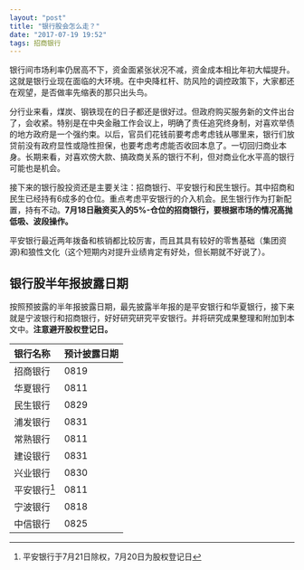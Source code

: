 ```yaml
---
layout: "post"
title: "银行股会怎么走？"
date: "2017-07-19 19:52"
tags: 招商银行
---
```


银行间市场利率仍居高不下，资金面紧张状况不减，资金成本相比年初大幅提升。这就是银行业现在面临的大环境。在中央降杠杆、防风险的调控政策下，大家都还在观望，是否做率先缩表的那只出头鸟。

分行业来看，煤炭、钢铁现在的日子都还是很好过。但政府购买服务新的文件出台了，会收紧。特别是在中央金融工作会议上，明确了责任追究终身制，对喜欢举债的地方政府是一个强约束。以后，官员们花钱前要考虑考虑钱从哪里来，银行们放贷前没有政府显性或隐性担保，也要考虑考虑能否收回本息了。一切回归商业本身。长期来看，对喜欢傍大款、搞政商关系的银行不利，但对商业化水平高的银行可能也是机会。

接下来的银行股投资还是主要关注：招商银行、平安银行和民生银行。其中招商和民生已经持有6成多的仓位。重点考虑平安银行的介入机会。民生银行作为打新配置，持有不动。**7月18日融资买入的5%-仓位的招商银行，要根据市场的情况高抛低吸、波段操作。**

平安银行最近两年拨备和核销都比较厉害，而且其具有较好的零售基础（集团资源)和狼性文化（这个短期内对提升业绩肯定有好处，但长期就不好说了）。

## 银行股半年报披露日期

按照预披露的半年报披露日期，最先披露半年报的是平安银行和华夏银行，接下来就是宁波银行和招商银行，好好研究研究平安银行。并将研究成果整理和附加到本文中。**注意避开股权登记日。**

| 银行名称 | 预计披露日期 |
| :------------- | :------------- |
| 招商银行 | 0819 |
| 华夏银行 | 0811 |
| 民生银行 | 0829 |
| 浦发银行 | 0831 |
| 常熟银行 | 0811 |
| 建设银行 | 0831 |
| 兴业银行 | 0830 |
| 平安银行[^1] | 0811 |
| 宁波银行 | 0818 |
| 中信银行 | 0825 |


[^1]:  平安银行于7月21日除权，7月20日为股权登记日
